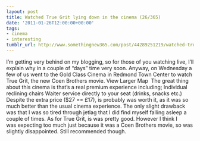 ```yaml
---
layout: post
title: Watched True Grit lying down in the cinema (26/365)
date: '2011-01-26T12:00:00+00:00'
tags:
- cinema
- interesting
tumblr_url: http://www.somethingnew365.com/post/44289251219/watched-true-grit-lying-down-in-the-cinema-26
---
```

I’m getting very behind on my blogging, so for those of you watching live, I’ll explain why in a couple of “days” time very soon.
Anyway, on Wednesday a few of us went to the Gold Class Cinema in Redmond Town Center to watch True Grit, the new Coen Brothers movie.
View Larger Map 
The great thing about this cinema is that’s a real premium experience including;
Individual reclining chairs
Waiter service directly to your seat (drinks, snacks etc.)
Despite the extra price ($27 == £17), is probably was worth it, as it was so much better than the usual cinema experience. The only slight drawback was that I was so tired through jetlag that I did find myself falling asleep a couple of times.
As for True Grit, is was pretty good. However I think I was expecting too much just because it was a Coen Brothers movie, so was slightly disappointed. Still recommended though.
